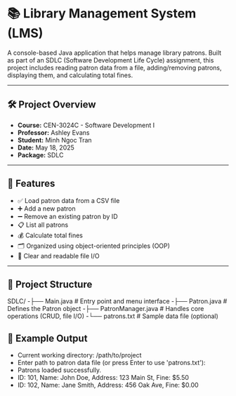 # 📚 Library Management System (LMS)

A console-based Java application that helps manage library patrons. Built as part of an SDLC (Software Development Life Cycle) assignment, this project includes reading patron data from a file, adding/removing patrons, displaying them, and calculating total fines.

---

## 🛠️ Project Overview

- **Course:** CEN-3024C - Software Development I  
- **Professor:** Ashley Evans  
- **Student:** Minh Ngoc Tran  
- **Date:** May 18, 2025  
- **Package:** SDLC  

---

## 📁 Features

- ✅ Load patron data from a CSV file  
- ➕ Add a new patron  
- ➖ Remove an existing patron by ID  
- 📋 List all patrons  
- 💰 Calculate total fines  
- 🗂 Organized using object-oriented principles (OOP)  
- 📄 Clear and readable file I/O  

---

## 🧩 Project Structure
SDLC/
-├── Main.java # Entry point and menu interface
-├── Patron.java # Defines the Patron object
-├── PatronManager.java # Handles core operations (CRUD, file I/O)
-└── patrons.txt # Sample data file (optional)



## 🧪 Example Output

- Current working directory: /path/to/project
- Enter path to patron data file (or press Enter to use 'patrons.txt'): 
- Patrons loaded successfully.
- ID: 101, Name: John Doe, Address: 123 Main St, Fine: $5.50
- ID: 102, Name: Jane Smith, Address: 456 Oak Ave, Fine: $0.00


